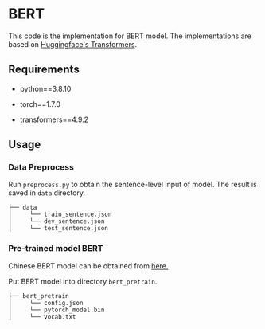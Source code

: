 # BERT

This code is the implementation for BERT model. The implementations are based on [Huggingface's Transformers](https://github.com/huggingface/transformers).

## Requirements

- python==3.8.10

- torch==1.7.0

- transformers==4.9.2

## Usage

### Data Preprocess

Run `preprocess.py` to obtain the sentence-level input of model. The result is saved in `data` directory.
```
├── data
│     └── train_sentence.json
│     └── dev_sentence.json
│     └── test_sentence.json
```

### Pre-trained model BERT

Chinese BERT model can be obtained from [here.](https://github.com/huggingface/pytorch-transformers)

Put BERT model into directory `bert_pretrain`.
```
├── bert_pretrain
│     └── config.json
│     └── pytorch_model.bin
│     └── vocab.txt
```
